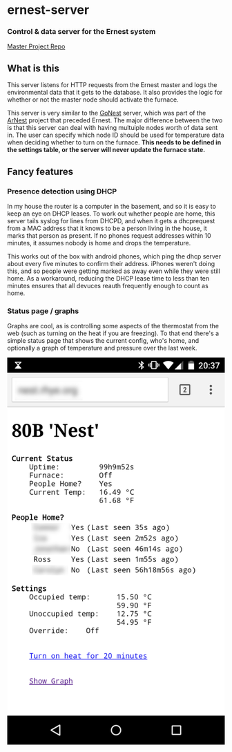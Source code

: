 # ernest-server
### Control & data server for the Ernest system

[Master Project Repo](https://github.com/rschlaikjer/Ernest)

## What is this
This server listens for HTTP requests from the Ernest master and logs the
environmental data that it gets to the database. It also provides the logic for
whether or not the master node should activate the furnace.

This server is very similar to the
[GoNest](https://github.com/rschlaikjer/GoNest) server, which was part of the
[ArNest](https://github.com/rschlaikjer/ArNest) project that preceded Ernest.
The major difference between the two is that this server can deal with having
multuiple nodes worth of data sent in. The user can specify which node ID should
be used for temperature data when deciding whether to turn on the furnace. **This
needs to be defined in the settings table, or the server will never update the
furnace state.**

## Fancy features
### Presence detection using DHCP
In my house the router is a computer in the basement, and so it is easy to keep
an eye on DHCP leases.  To work out whether people are home, this server tails
syslog for lines from DHCPD, and when it gets a dhcprequest from a MAC address
that it knows to be a person living in the house, it marks that person as
present. If no phones request addresses within 10 minutes, it assumes nobody is
home and drops the temperature.

This works out of the box with android phones, which ping the dhcp server
about every five minutes to confirm their address. iPhones weren't doing this,
and so people were getting marked as away even while they were still home.
As a workaround, reducing the DHCP lease time to less than ten minutes ensures
that all devuces reauth frequently enough to count as home.

### Status page / graphs
Graphs are cool, as is controlling some aspects of the thermostat from the web
(such as turning on the heat if you are freezing). To that end there's a simple
status page that shows the current config, who's home, and optionally a graph of
temperature and pressure over the last week.

![Status Page](/status_page.png?raw=true "Status Page")
